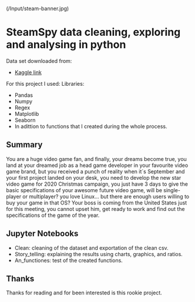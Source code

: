(/Input/steam-banner.jpg)

# SteamSpy data cleaning, exploring and analysing in python 

Data set downloaded from:
* [Kaggle link](https://www.kaggle.com/nikdavis/steam-store-raw?select=steamspy_data.csv)

For this project I used:
Libraries:
* Pandas
* Numpy
* Regex
* Matplotlib
* Seaborn
* In adittion to functions that I created during the whole process.

## Summary
You are a huge video game fan, and finally, your dreams become true, you land at your dreamed job as a head game developer in your favourite video game brand, but you received a punch of reality when it´s September and your first project landed on your desk, you need to develop the new star video game for 2020 Christmas campaign, you just have 3 days to give the basic specifications of your awesome future video game, will be single-player or multiplayer? you love Linux... but there are enough users willing to buy your game in that OS? Your boss is coming from the United States just for this meeting, you cannot upset him, get ready to work and find out the specifications of the game of the year.


## Jupyter Notebooks
* Clean: cleaning of the dataset and exportation of the clean csv.
* Story_telling: explaining the results using charts, graphics, and ratios.
* An_functiones: test of the created functions.


## Thanks 
Thanks for reading and for been interested is this rookie project.
